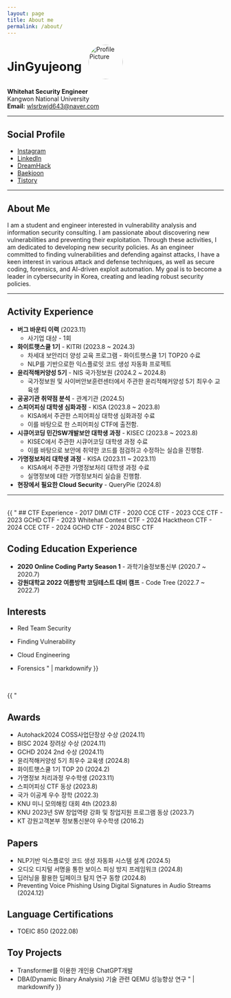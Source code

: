 ```yaml
---
layout: page
title: About me
permalink: /about/
---
```


<style>
  .two-column {
    display: flex;
    flex-wrap: wrap;
    gap: 2rem;
    margin-top: 2rem;
  }
  .column {
    flex: 1 1 45%;
    min-width: 300px;
  }
</style>

<div style="display: flex; align-items: center;">
  <h1 style="margin-right: 1rem;">JinGyujeong</h1>
  <img src="{{ site.baseurl }}/images/IMG_0332.JPG" alt="Profile Picture" style="width: 80px; height: 80px; border-radius: 50%; object-fit: cover;" />
</div>

**Whitehat Security Engineer**  
Kangwon National University  
**Email:** [wlsrbwjd643@naver.com](mailto:wlsrbwjd643@naver.com)

---

## Social Profile
- [Instagram](https://www.instagram.com/q_gyu_p/)
- [LinkedIn](https://www.linkedin.com/feed/)
- [DreamHack](https://dreamhack.io/users/8785)
- [Baekjoon](https://www.acmicpc.net/user/wlsrbwjd643)
- [Tistory](https://walk-cat-dev.tistory.com/)

---

## About Me
I am a student and engineer interested in vulnerability analysis and information security consulting. I am passionate about discovering new vulnerabilities and preventing their exploitation. Through these activities, I am dedicated to developing new security policies. As an engineer committed to finding vulnerabilities and defending against attacks, I have a keen interest in various attack and defense techniques, as well as secure coding, forensics, and AI-driven exploit automation. My goal is to become a leader in cybersecurity in Korea, creating and leading robust security policies.

---

## Activity Experience
- **버그 바운티 이력** (2023.11)
  - 사기업 대상 - 1회
- **화이트햇스쿨 1기** - KITRI (2023.8 ~ 2024.3)
  - 차세대 보안리더 양성 교육 프로그램 - 화이트햇스쿨 1기 TOP20 수료
  - NLP를 기반으로한 익스플로잇 코드 생성 자동화 프로젝트
- **윤리적해커양성 5기** - NIS 국가정보원 (2024.2 ~ 2024.8)
  - 국가정보원 및 사이버안보훈련센터에서 주관한 윤리적해커양성 5기 최우수 교육생
- **공공기관 취약점 분석** - 관계기관 (2024.5)
- **스피어피싱 대학생 심화과정** - KISA (2023.8 ~ 2023.8)
  - KISA에서 주관한 스피어피싱 대학생 심화과정 수료
  - 이를 바탕으로 한 스피어피싱 CTF에 출전함.
- **시큐어코딩 민간SW개발보안 대학생 과정** - KISEC (2023.8 ~ 2023.8)
  - KISEC에서 주관한 시큐어코딩 대학생 과정 수료
  - 이를 바탕으로 보안에 취약한 코드를 점검하고 수정하는 실습을 진행함.
- **가명정보처리 대학생 과정** - KISA (2023.11 ~ 2023.11)
  - KISA에서 주관한 가명정보처리 대학생 과정 수료
  - 실명정보에 대한 가명정보처리 실습을 진행함.
- **현장에서 필요한 Cloud Security** - QueryPie (2024.8)

---

<div class="two-column">
  <div class="column">
    {{ "
## CTF Experience
- 2017 DIMI CTF
- 2020 CCE CTF
- 2023 CCE CTF
- 2023 GCHD CTF
- 2023 Whitehat Contest CTF
- 2024 Hacktheon CTF
- 2024 CCE CTF
- 2024 GCHD CTF
- 2024 BISC CTF

## Coding Education Experience
- **2020 Online Coding Party Season 1** - 과학기술정보통신부 (2020.7 ~ 2020.7)
- **강원대학교 2022 여름방학 코딩테스트 대비 캠프** - Code Tree (2022.7 ~ 2022.7)

## Interests
- Red Team Security
- Finding Vulnerability
- Cloud Engineering
- Forensics
    " | markdownify }}
  </div>

  <div class="column">
    {{ "
## Awards
- Autohack2024 COSS사업단장상 수상 (2024.11)
- BISC 2024 장려상 수상 (2024.11)
- GCHD 2024 2nd 수상 (2024.11)
- 윤리적해커양성 5기 최우수 교육생 (2024.8)
- 화이트햇스쿨 1기 TOP 20 (2024.2)
- 가명정보 처리과정 우수학생 (2023.11)
- 스피어피싱 CTF 동상 (2023.8)
- 국가 이공계 우수 장학 (2022.3)
- KNU 미니 모의해킹 대회 4th (2023.8)
- KNU 2023년 SW 창업역량 강화 및 창업지원 프로그램 동상 (2023.7)
- KT 강원고객본부 정보통신분야 우수학생 (2016.2)

## Papers
- NLP기반 익스플로잇 코드 생성 자동화 시스템 설계 (2024.5)
- 오디오 디지털 서명을 통한 보이스 피싱 방지 프레임워크 (2024.8)
- 딥러닝을 활용한 딥페이크 탐지 연구 동향 (2024.8)
- Preventing Voice Phishing Using Digital Signatures in Audio Streams (2024.12)

## Language Certifications
- TOEIC 850 (2022.08)

## Toy Projects
- Transformer를 이용한 개인용 ChatGPT개발
- DBA(Dynamic Binary Analysis) 기술 관련 QEMU 성능향상 연구
    " | markdownify }}
  </div>
</div>
